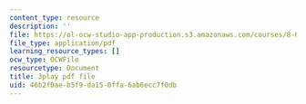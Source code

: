 ```yaml
---
content_type: resource
description: ''
file: https://ol-ocw-studio-app-production.s3.amazonaws.com/courses/8-01sc-classical-mechanics-fall-2016/46b2f0aeb5f9da150ffa6ab6ecc7f0db_sgymEX-4FxE.pdf
file_type: application/pdf
learning_resource_types: []
ocw_type: OCWFile
resourcetype: Document
title: 3play pdf file
uid: 46b2f0ae-b5f9-da15-0ffa-6ab6ecc7f0db
---
```

